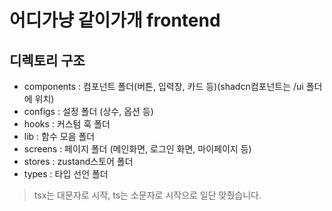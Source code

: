# 어디가냥 같이가개 frontend

## 디렉토리 구조

- components : 컴포넌트 폴더(버튼, 입력창, 카드 등)(shadcn컴포넌트는 /ui 폴더에 위치)
- configs : 설정 폴더 (상수, 옵션 등)
- hooks : 커스텀 훅 폴더
- lib : 함수 모음 폴더
- screens : 페이지 폴더 (메인화면, 로그인 화면, 마이페이지 등)
- stores : zustand스토어 폴더
- types : 타입 선언 폴더

> tsx는 대문자로 시작, ts는 소문자로 시작으로 일단 맞췄습니다.